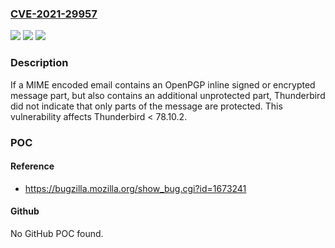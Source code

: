 ### [CVE-2021-29957](https://cve.mitre.org/cgi-bin/cvename.cgi?name=CVE-2021-29957)
![](https://img.shields.io/static/v1?label=Product&message=Thunderbird&color=blue)
![](https://img.shields.io/static/v1?label=Version&message=%3C%2078.10.2%20&color=brighgreen)
![](https://img.shields.io/static/v1?label=Vulnerability&message=Partial%20protection%20of%20inline%20OpenPGP%20message%20not%20indicated&color=brighgreen)

### Description

If a MIME encoded email contains an OpenPGP inline signed or encrypted message part, but also contains an additional unprotected part, Thunderbird did not indicate that only parts of the message are protected. This vulnerability affects Thunderbird < 78.10.2.

### POC

#### Reference
- https://bugzilla.mozilla.org/show_bug.cgi?id=1673241

#### Github
No GitHub POC found.

